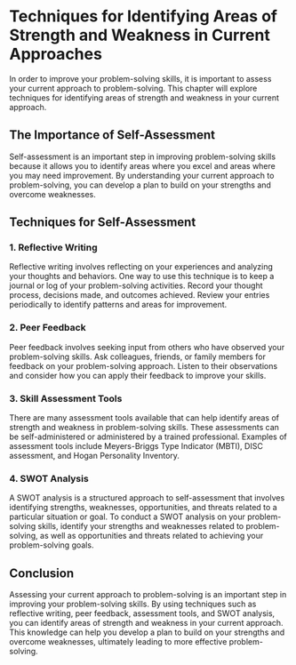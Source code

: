 # Techniques for Identifying Areas of Strength and Weakness in Current Approaches

In order to improve your problem-solving skills, it is important to assess your current approach to problem-solving. This chapter will explore techniques for identifying areas of strength and weakness in your current approach.

The Importance of Self-Assessment
---------------------------------

Self-assessment is an important step in improving problem-solving skills because it allows you to identify areas where you excel and areas where you may need improvement. By understanding your current approach to problem-solving, you can develop a plan to build on your strengths and overcome weaknesses.

Techniques for Self-Assessment
------------------------------

### 1. Reflective Writing

Reflective writing involves reflecting on your experiences and analyzing your thoughts and behaviors. One way to use this technique is to keep a journal or log of your problem-solving activities. Record your thought process, decisions made, and outcomes achieved. Review your entries periodically to identify patterns and areas for improvement.

### 2. Peer Feedback

Peer feedback involves seeking input from others who have observed your problem-solving skills. Ask colleagues, friends, or family members for feedback on your problem-solving approach. Listen to their observations and consider how you can apply their feedback to improve your skills.

### 3. Skill Assessment Tools

There are many assessment tools available that can help identify areas of strength and weakness in problem-solving skills. These assessments can be self-administered or administered by a trained professional. Examples of assessment tools include Meyers-Briggs Type Indicator (MBTI), DISC assessment, and Hogan Personality Inventory.

### 4. SWOT Analysis

A SWOT analysis is a structured approach to self-assessment that involves identifying strengths, weaknesses, opportunities, and threats related to a particular situation or goal. To conduct a SWOT analysis on your problem-solving skills, identify your strengths and weaknesses related to problem-solving, as well as opportunities and threats related to achieving your problem-solving goals.

Conclusion
----------

Assessing your current approach to problem-solving is an important step in improving your problem-solving skills. By using techniques such as reflective writing, peer feedback, assessment tools, and SWOT analysis, you can identify areas of strength and weakness in your current approach. This knowledge can help you develop a plan to build on your strengths and overcome weaknesses, ultimately leading to more effective problem-solving.
